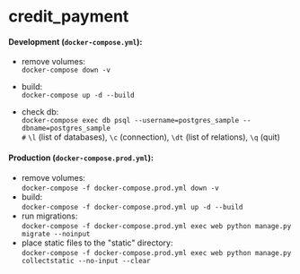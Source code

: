 # credit_payment

#### Development (```docker-compose.yml```):
- remove volumes:  
 ```docker-compose down -v```
 - build:  
 ```docker-compose up -d --build```
 
- check db:  
```docker-compose exec db psql --username=postgres_sample --dbname=postgres_sample```  
```#``` ```\l``` (list of databases), ```\c``` (connection), ```\dt``` (list of relations), ```\q``` (quit)

  
#### Production (```docker-compose.prod.yml```):
- remove volumes:  
 ```docker-compose -f docker-compose.prod.yml down -v```
- build:  
 ```docker-compose -f docker-compose.prod.yml up -d --build```
- run migrations:  
 ```docker-compose -f docker-compose.prod.yml exec web python manage.py migrate --noinput```
- place static files to the "static" directory:  
 ```docker-compose -f docker-compose.prod.yml exec web python manage.py collectstatic --no-input --clear```

